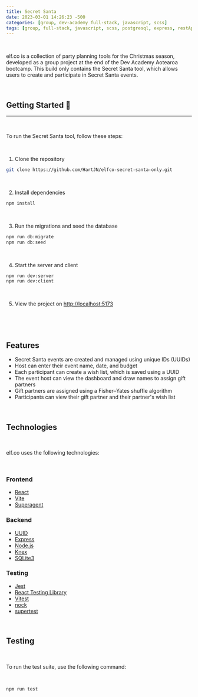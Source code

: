 ```yaml
---
title: Secret Santa
date: 2023-03-01 14:26:23 -500
categories: [group, dev-academy full-stack, javascript, scss]
tags: [group, full-stack, javascript, scss, postgresql, express, restApi]
---
```


&nbsp;

elf.co is a collection of party planning tools for the Christmas season, developed as a group project at the end of the Dev Academy Aotearoa bootcamp. This build only contains the Secret Santa tool, which allows users to create and participate in Secret Santa events.

&nbsp;

## Getting Started 🍌

---

&nbsp;
&nbsp;

To run the Secret Santa tool, follow these steps:

&nbsp;

1. Clone the repository

```bash
git clone https://github.com/HartJN/elfco-secret-santa-only.git
```

&nbsp;

2. Install dependencies

```bash
npm install
```

&nbsp;

3. Run the migrations and seed the database

```bash
npm run db:migrate
npm run db:seed
```

&nbsp;

4. Start the server and client

```bash
npm run dev:server
npm run dev:client
```

&nbsp;

5. View the project on [http://localhost:5173](http://localhost:5173)

&nbsp;

&nbsp;
&nbsp;

## Features

- Secret Santa events are created and managed using unique IDs (UUIDs)
- Host can enter their event name, date, and budget
- Each participant can create a wish list, which is saved using a UUID
- The event host can view the dashboard and draw names to assign gift partners
- Gift partners are assigned using a Fisher–Yates shuffle algorithm
- Participants can view their gift partner and their partner's wish list

&nbsp;

## Technologies

&nbsp;

elf.co uses the following technologies:

&nbsp;

### Frontend

- [React](https://reactjs.org/)
- [Vite](https://vitejs.dev/)
- [Superagent](https://github.com/ladjs/superagent)

### Backend

- [UUID](https://www.npmjs.com/package/uuid)
- [Express](https://expressjs.com/)
- [Node.js](https://nodejs.org/)
- [Knex](http://knexjs.org/)
- [SQLite3](https://www.sqlite.org/index.html)

### Testing

- [Jest](https://jestjs.io/)
- [React Testing Library](https://testing-library.com/docs/react-testing-library/intro/)
- [Vitest](https://vitest.dev/)
- [nock](https://github.com/nock/nock)
- [supertest](https://github.com/visionmedia/supertest)

&nbsp;

## Testing

&nbsp;

To run the test suite, use the following command:

&nbsp;

```bash
npm run test
```
